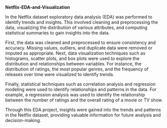 ****Netflix-EDA-and-Visualization****

In the Netflix dataset exploratory data analysis (EDA) was performed to identify trends and insights. This involved cleaning and preprocessing the data, visualizing the distribution of various attributes, and computing statistical summaries to gain insights into the data.

First, the data was cleaned and preprocessed to ensure consistency and accuracy. Missing values, outliers, and duplicate data were removed or imputed as appropriate. Next, data visualization techniques such as histograms, scatter plots, and box plots were used to explore the distribution and relationships between variables. For instance, the distribution of ratings, the most popular genres, and the frequency of releases over time were visualized to identify trends.

Finally, statistical techniques such as correlation analysis and regression modeling were used to identify relationships and patterns in the data. For example, a regression analysis was used to identify the relationship between the number of ratings and the overall rating of a movie or TV show.

Through this EDA project, insights were gained into the trends and patterns in the Netflix dataset, providing valuable information for future analysis and decision-making.
